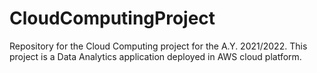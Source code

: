 # CloudComputingProject
Repository for the Cloud Computing project for the A.Y. 2021/2022. This project is a Data Analytics application deployed in AWS cloud platform.
